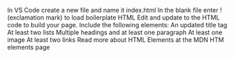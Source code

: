 In VS Code create a new file and name it index.html
In the blank file enter ! (exclamation mark) to load boilerplate HTML
Edit and update to the HTML code to build your page.
Include the following elements:
An updated title tag
At least two lists
Multiple headings and at least one paragraph
At least one image
At least two links
Read more about HTML Elements at the MDN HTM elements page
